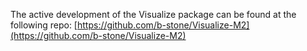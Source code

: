 The active development of the Visualize package can be found at the following repo: [https://github.com/b-stone/Visualize-M2](https://github.com/b-stone/Visualize-M2)
